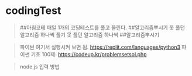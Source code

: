 # codingTest

> ##아침코테 매일 1개의 코딩테스트를 풀고 올린다. ##알고리즘뿌시기 못 풀던 알고리즘 하나씩 풀기
> 못 풀던 알고리즘 하나씩 ##알고리즘뿌시기

> 파이썬 여기서 실행시켜 보면 됨. https://replit.com/languages/python3
> 파이썬 기초 100제: https://codeup.kr/problemsetsol.php

> node.js 입력 방법

<!--
1. 하나의 값을 입력받을 때
const fs = require('fs');
const input = fs.readFileSync("/dev/stdin").toString().trim();
2. 공백으로 구분된 한 줄의 값들을 입력받을 때
const fs = require('fs');
const input = fs.readFileSync("/dev/stdin").toString().trim().split(" ");
3. 여러 줄의 값들을 입력받을 때
const fs = require('fs');
const input = fs.readFileSync("/dev/stdin").toString().trim().split("\n");
4. 첫 번째 줄에 자연수 n을 입력받고, 그 다음줄에 공백으로 구분된 n개의 값들을 입력받을 때
const fs = require('fs');
const [n, ...arr] = fs.readFileSync("/dev/stdin").toString().trim().split(/\s/);
5. 첫 번째 줄에 자연수 n을 입력받고, 그 다음줄부터 n개의 줄에 걸쳐 한 줄에 하나의 값을 입력받을 때
const fs = require('fs');
const [n, ...arr] = fs.readFileSync("/dev/stdin").toString().trim().split("\n");
6. 하나의 값 또는 공백으로 구분된 여러 값들을 여러 줄에 걸쳐 뒤죽박죽 섞여서 입력받을 때
  ex) n 입력 - 공백으로 구분된 n개의 값 입력 - m 입력 - 여러 줄에 걸쳐 m개의 값 입력
const fs = require('fs');
const input = fs.readFileSync("/dev/stdin").toString().trim().split(/\s/);
const n = input[0];
const n_arr = input.slice(1, n+1);
const [m, ...m_arr] = input.slice(n+1);
-->
